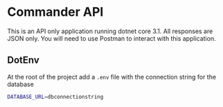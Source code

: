 # Commander API

This is an API only application running dotnet core 3.1. All responses are
JSON only. You will need to use Postman to interact with this application.

## DotEnv

At the root of the project add a `.env` file with the connection string for the
database

```bash
DATABASE_URL=dbconnectionstring
```
